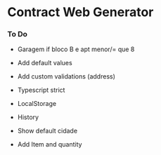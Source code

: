# Contract Web Generator

### To Do
* Garagem if bloco B e apt menor/= que 8
* Add default values

* Add custom validations (address)
* Typescript strict
* LocalStorage
* History
* Show default cidade
* Add Item and quantity





